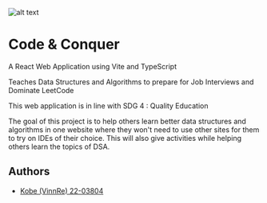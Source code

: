 ![alt text](./frontend/src/assets/3dCube.gif)
# Code & Conquer

A React Web Application using Vite and TypeScript

Teaches Data Structures and Algorithms to prepare for Job Interviews and Dominate LeetCode

This web application is in line with SDG 4 : Quality Education

The goal of this project is to help others learn better data structures and algorithms in one website where they won't need to use other sites for them to try on IDEs of their choice. This will also give activities while helping others learn the topics of DSA.

## Authors

- [Kobe (VinnRe) 22-03804](https://github.com/VinnRe)

